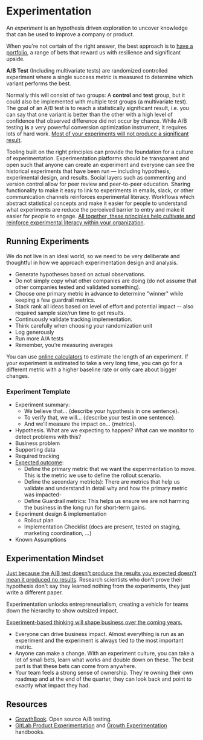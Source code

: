 # Experimentation

An *experiment* is an hypothesis driven exploration to uncover knowledge that can be used to improve a company or product.

When you're not certain of the right answer, the best approach is to [have a portfolio](https://seths.blog/2022/01/portfolio-thinking/), a range of bets that reward us with resilience and significant upside.

**A/B Test** (Including multivariate tests) are randomized controlled experiment where a single success metric is measured to determine which variant performs the best. 

Normally this will consist of two groups: A **control** and **test** group, but it could also be implemented with multiple test groups (a multivariate test). The goal of an A/B test is to reach a statistically significant result, i.e. you can say that one variant is better than the other with a high level of confidence that observed difference did not occur by chance. While A/B testing **is** a very powerful conversion optimization instrument, it requires lots of hard work. [Most of your experiments will not produce a significant result](https://www.jitbit.com/news/185-most-of-your-ab-tests-will-fail).

Tooling built on the right principles can provide the foundation for a culture of experimentation. Experimentation platforms should be transparent and open such that anyone can create an experiment and everyone can see the historical experiments that have been run — including hypothesis, experimental design, and results. Social layers such as commenting and version control allow for peer review and peer-to-peer education. Sharing functionality to make it easy to link to experiments in emails, slack, or other communication channels reinforces experimental literacy. Workflows which abstract statistical concepts and make it easier for people to understand what experiments are reduce the perceived barrier to entry and make it easier for people to engage. [All together, these principles help cultivate and reinforce experimental literacy within your organization](https://towardsdatascience.com/the-experimentation-gap-3f5d374d354c).

## Running Experiments
We do not live in an ideal world, so we need to be very deliberate and thoughtful in how we approach experimentation design and analysis.

- Generate hypotheses based on actual observations.
- Do not simply copy what other companies are doing (do not assume that other companies tested and validated something).
- Choose one primary metric in advance to determine "winner" while keeping a few guardrail metrics.
- Stack rank all ideas based on level of effort and potential impact -- also required sample size/run time to get results.
- Continuously validate tracking implementation.
- Think carefully when choosing your randomization unit
- Log generously
- Run more A/A tests
- Remember, you’re measuring averages

You can use [online calculators](http://experimentcalculator.com/) to estimate the length of an experiment. If your experiment is estimated to take a very long time, you can go for a different metric with a higher baseline rate or only care about bigger changes.

### Experiment Template

- Experiment summary:
	- We believe that... {describe your hypothesis in one sentence}.
	- To verify that, we will... {describe your test in one sentence}.
	- And we’ll measure the impact on... {metrics}.
- Hypothesis. What are we expecting to happen? What can we monitor to detect problems with this?
- Business problem
- Supporting data
- Required tracking
- [Expected outcome](https://about.gitlab.com/handbook/business-technology/data-team/experimentation-best-practices/):
	- Define the primary metric that we want the experimentation to move. This is the metric we use to define the rollout scenario.
	- Define the secondary metric(s): There are metrics that help us validate and understand in detail why and how the primary metric was impacted-
	- Define Guardrail metrics: This helps us ensure we are not harming the business in the long run for short-term gains.
- Experiment design & implementation
	- Rollout plan
	- Implementation Checklist (docs are present, tested on staging, marketing coordination, ...)
- Known Assumptions

## Experimentation Mindset

[Just because the A/B test doesn't produce the results you expected doesn't mean it produced no results](https://news.ycombinator.com/item?id=5906801). Research scientists who don't prove their hypothesis don't say they learned nothing from the experiments, they just write a different paper.

Experimentation unlocks entrepreneurialism, creating a vehicle for teams down the hierarchy to show outsized impact.

[Experiment-based thinking will shape business over the coming years.](https://mikkeldengsoe.substack.com/p/why-speedboats-win-and-tankers-sink)
- Everyone can drive business impact. Almost everything is run as an experiment and the experiment is always tied to the most important metric.  
- Anyone can make a change. With an experiment culture, you can take a lot of small bets, learn what works and double down on these. The best part is that these bets can come from anywhere.     
- Your team feels a strong sense of ownership. They're owning their own roadmap and at the end of the quarter, they can look back and point to exactly what impact they had.

## Resources

- [GrowthBook](https://growthbook.io/). Open source A/B testing.
- [GitLab Product Experimentation](https://about.gitlab.com/handbook/product/product-analysis/experimentation/) and [Growth Experimentation](https://about.gitlab.com/handbook/engineering/development/growth/experimentation/) handbooks.